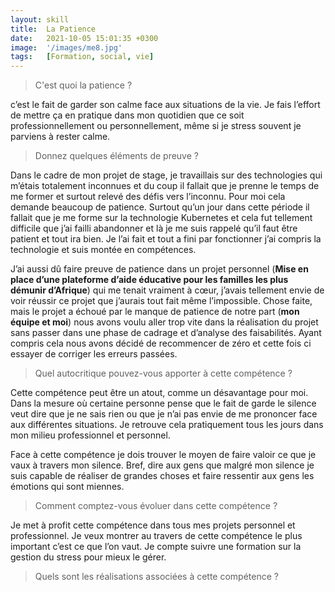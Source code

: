 ```yaml
---
layout: skill
title:  La Patience
date:   2021-10-05 15:01:35 +0300
image:  '/images/me8.jpg'
tags:   [Formation, social, vie]
---
```


> C'est quoi la patience ? 

c’est le fait de garder son calme face aux situations de la vie. Je fais l’effort de mettre ça en pratique dans mon quotidien que ce soit professionnellement ou personnellement, même si je stress souvent je parviens à rester calme.

> Donnez quelques éléments de preuve ?

Dans le cadre de mon projet de stage, je travaillais sur des technologies qui m’étais totalement inconnues et du coup il fallait que je prenne le temps de me former et surtout relevé des défis vers l’inconnu. Pour moi cela demande beaucoup de patience. Surtout qu’un jour dans cette période il fallait que je me forme sur la technologie Kubernetes et cela fut tellement difficile que j’ai failli abandonner et là je me suis rappelé qu’il faut être patient et tout ira bien. Je l’ai fait et tout a fini par fonctionner j’ai compris la technologie et suis montée en compétences.

J’ai aussi dû faire preuve de patience dans un projet personnel (**Mise en place d’une plateforme d’aide éducative pour les familles les plus démunir d’Afrique**) qui me tenait vraiment à cœur, j’avais tellement envie de voir réussir ce projet que j’aurais tout fait même l’impossible. Chose faite, mais le projet a échoué par le manque de patience de notre part (**mon équipe et moi**) nous avons voulu aller trop vite dans la réalisation du projet sans passer dans une phase de cadrage et d’analyse des faisabilités. Ayant compris cela nous avons décidé de recommencer de zéro et cette fois ci essayer de corriger les erreurs passées. 

> Quel autocritique pouvez-vous apporter à cette compétence ? 

Cette compétence peut être un atout, comme un désavantage pour moi. Dans la mesure où certaine personne pense que le fait de garde le silence veut dire que je ne sais rien ou que je n’ai pas envie de me prononcer face aux différentes situations. Je retrouve cela pratiquement tous les jours dans mon milieu professionnel et personnel.

Face à cette compétence je dois trouver le moyen de faire valoir ce que je vaux à travers mon silence. Bref, dire aux gens que malgré mon silence je suis capable de réaliser de grandes choses et faire ressentir aux gens les émotions qui sont miennes.

> Comment comptez-vous évoluer dans cette compétence ? 

Je met à profit cette compétence dans tous mes projets personnel et professionnel. Je veux montrer au travers de cette compétence le plus important c’est ce que l’on vaut. Je compte suivre une formation sur la gestion du stress pour mieux le gérer.

> Quels sont les réalisations associées à cette compétence ?